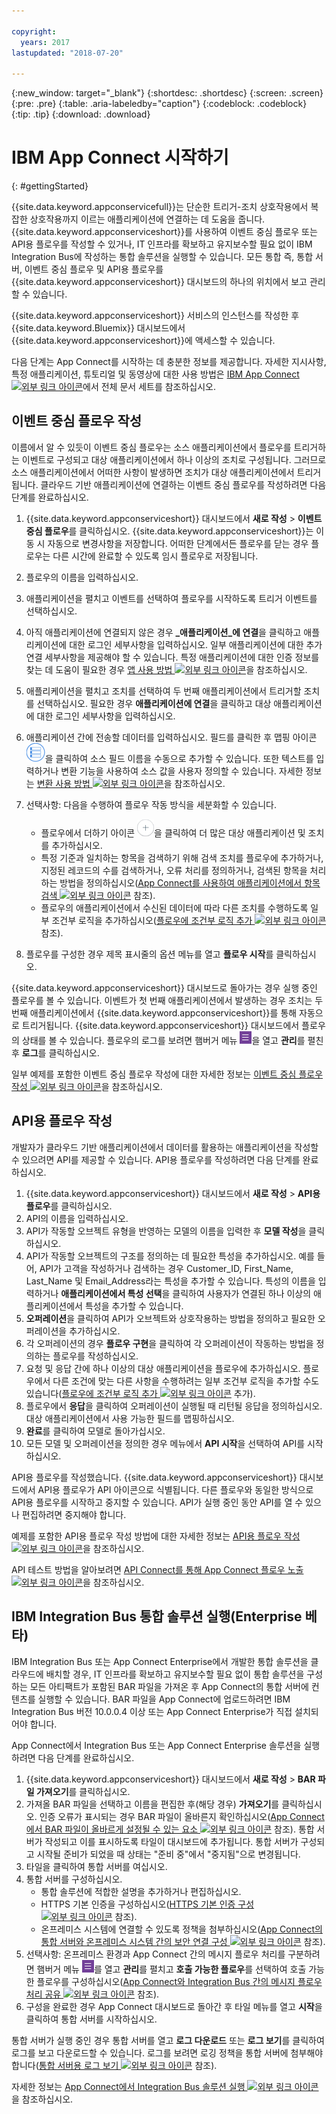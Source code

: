 ```yaml
---

copyright:
  years: 2017
lastupdated: "2018-07-20"

---
```


{:new_window: target="_blank"}
{:shortdesc: .shortdesc}
{:screen: .screen}
{:pre: .pre}
{:table: .aria-labeledby="caption"}
{:codeblock: .codeblock}
{:tip: .tip} 
{:download: .download}


# IBM App Connect 시작하기
{: #gettingStarted}

{{site.data.keyword.appconservicefull}}는 단순한 트리거-조치 상호작용에서 복잡한 상호작용까지 이르는 애플리케이션에 연결하는 데 도움을 줍니다. {{site.data.keyword.appconserviceshort}}를 사용하여 이벤트 중심 플로우 또는 API용 플로우를 작성할 수 있거나, IT 인프라를 확보하고 유지보수할 필요 없이 IBM Integration Bus에 작성하는 통합 솔루션을 실행할 수 있습니다. 모든 통합 즉, 통합 서버, 이벤트 중심 플로우 및 API용 플로우를 {{site.data.keyword.appconserviceshort}} 대시보드의 하나의 위치에서 보고 관리할 수 있습니다.  

{{site.data.keyword.appconserviceshort}} 서비스의 인스턴스를 작성한 후 {{site.data.keyword.Bluemix}} 대시보드에서 {{site.data.keyword.appconserviceshort}}에 액세스할 수 있습니다. 

다음 단계는 App Connect를 시작하는 데 충분한 정보를 제공합니다. 자세한 지시사항, 특정 애플리케이션, 튜토리얼 및 동영상에 대한 사용 방법은 [IBM App Connect ![외부 링크 아이콘](../../icons/launch-glyph.svg "외부 링크 아이콘")](https://developer.ibm.com/integration/docs/app-connect/)에서 전체 문서 세트를 참조하십시오. 

## 이벤트 중심 플로우 작성

이름에서 알 수 있듯이 이벤트 중심 플로우는 소스 애플리케이션에서 플로우를 트리거하는 이벤트로 구성되고 대상 애플리케이션에서 하나 이상의 조치로 구성됩니다. 그러므로 소스 애플리케이션에서 어떠한 사항이 발생하면 조치가 대상 애플리케이션에서 트리거됩니다. 클라우드 기반 애플리케이션에 연결하는 이벤트 중심 플로우를 작성하려면 다음 단계를 완료하십시오.
1.  {{site.data.keyword.appconserviceshort}} 대시보드에서 **새로 작성** > **이벤트 중심 플로우**를 클릭하십시오.
    {{site.data.keyword.appconserviceshort}}는 이동 시 자동으로 변경사항을 저장합니다. 어떠한 단계에서든 플로우를 닫는 경우 플로우는 다른 시간에 완료할 수 있도록 임시 플로우로 저장됩니다. 
1.  플로우의 이름을 입력하십시오. 
1.  애플리케이션을 펼치고 이벤트를 선택하여 플로우를 시작하도록 트리거 이벤트를 선택하십시오. 
1.  아직 애플리케이션에 연결되지 않은 경우 **_애플리케이션_에 연결**을 클릭하고 애플리케이션에 대한 로그인 세부사항을 입력하십시오.
    일부 애플리케이션에 대한 추가 연결 세부사항을 제공해야 할 수 있습니다. 특정 애플리케이션에 대한 인증 정보를 찾는 데 도움이 필요한 경우 [앱 사용 방법 ![외부 링크 아이콘](../../icons/launch-glyph.svg "외부 링크 아이콘")](https://developer.ibm.com/integration/docs/app-connect/how-to-guides-for-apps/)을 참조하십시오.
1.  애플리케이션을 펼치고 조치를 선택하여 두 번째 애플리케이션에서 트리거할 조치를 선택하십시오.
    필요한 경우 **애플리케이션에 연결**을 클릭하고 대상 애플리케이션에 대한 로그인 세부사항을 입력하십시오. 
1. 애플리케이션 간에 전송할 데이터를 입력하십시오.
    필드를 클릭한 후 맵핑 아이콘 ![맵핑 아이콘](/images/MappingIcon.jpg)을 클릭하여 소스 필드 이름을 수동으로 추가할 수 있습니다. 또한 텍스트를 입력하거나 변환 기능을 사용하여 소스 값을 사용자 정의할 수 있습니다. 자세한 정보는 [변환 사용 방법 ![외부 링크 아이콘](../../icons/launch-glyph.svg "외부 링크 아이콘")](https://developer.ibm.com/integration/docs/app-connect/faq/#faq_transforms)을 참조하십시오.
1. 선택사항: 다음을 수행하여 플로우 작동 방식을 세분화할 수 있습니다. 
    * 플로우에서 더하기 아이콘 ![애플리케이션 추가 아이콘](/images/AddApp.jpg)을 클릭하여 더 많은 대상 애플리케이션 및 조치를 추가하십시오. 
    * 특정 기준과 일치하는 항목을 검색하기 위해 검색 조치를 플로우에 추가하거나, 지정된 레코드의 수를 검색하거나, 오류 처리를 정의하거나, 검색된 항목을 처리하는 방법을 정의하십시오([App Connect를 사용하여 애플리케이션에서 항목 검색 ![외부 링크 아이콘](../../icons/launch-glyph.svg "외부 링크 아이콘")](https://developer.ibm.com/integration/docs/app-connect/tutorials-for-ibm-app-connect/using-ibm-app-connect-retrieve-items-applications/) 참조).
    * 플로우의 애플리케이션에서 수신된 데이터에 따라 다른 조치를 수행하도록 일부 조건부 로직을 추가하십시오([플로우에 조건부 로직 추가 ![외부 링크 아이콘](../../icons/launch-glyph.svg "외부 링크 아이콘")](https://developer.ibm.com/integration/docs/app-connect/tutorials-for-ibm-app-connect/adding-conditional-logic-flow/) 참조).

1. 플로우를 구성한 경우 제목 표시줄의 옵션 메뉴를 열고 **플로우 시작**를 클릭하십시오.

{{site.data.keyword.appconserviceshort}} 대시보드로 돌아가는 경우 실행 중인 플로우를 볼 수 있습니다. 이벤트가 첫 번째 애플리케이션에서 발생하는 경우 조치는 두 번째 애플리케이션에서 {{site.data.keyword.appconserviceshort}}를 통해 자동으로 트리거됩니다. {{site.data.keyword.appconserviceshort}} 대시보드에서 플로우의 상태를 볼 수 있습니다. 플로우의 로그를 보려면 햄버거 메뉴 ![햄버거 메뉴 아이콘](/images/HamburgerMenuSm.jpg)을 열고 **관리**를 펼친 후 **로그**를 클릭하십시오.

일부 예제를 포함한 이벤트 중심 플로우 작성에 대한 자세한 정보는 [이벤트 중심 플로우 작성 ![외부 링크 아이콘](../../icons/launch-glyph.svg "외부 링크 아이콘")](https://developer.ibm.com/integration/docs/app-connect/tutorials-for-ibm-app-connect/creating-event-driven-flow/)을 참조하십시오.

## API용 플로우 작성

개발자가 클라우드 기반 애플리케이션에서 데이터를 활용하는 애플리케이션을 작성할 수 있으려면 API를 제공할 수 있습니다. API용 플로우를 작성하려면 다음 단계를 완료하십시오. 
1. {{site.data.keyword.appconserviceshort}} 대시보드에서 **새로 작성** > **API용 플로우**를 클릭하십시오. 
1. API의 이름을 입력하십시오. 
1. API가 작동할 오브젝트 유형을 반영하는 모델의 이름을 입력한 후 **모델 작성**을 클릭하십시오.
1. API가 작동할 오브젝트의 구조를 정의하는 데 필요한 특성을 추가하십시오.
    예를 들어, API가 고객을 작성하거나 검색하는 경우 Customer_ID, First_Name, Last_Name 및 Email_Address라는 특성을 추가할 수 있습니다. 특성의 이름을 입력하거나 **애플리케이션에서 특성 선택**을 클릭하여 사용자가 연결된 하나 이상의 애플리케이션에서 특성을 추가할 수 있습니다. 
1. **오퍼레이션**을 클릭하여 API가 오브젝트와 상호작용하는 방법을 정의하고 필요한 오퍼레이션을 추가하십시오.  
1. 각 오퍼레이션의 경우 **플로우 구현**을 클릭하여 각 오퍼레이션이 작동하는 방법을 정의하는 플로우를 작성하십시오.  
1. 요청 및 응답 간에 하나 이상의 대상 애플리케이션을 플로우에 추가하십시오.
    플로우에서 다른 조건에 맞는 다른 사항을 수행하려는 일부 조건부 로직을 추가할 수도 있습니다([플로우에 조건부 로직 추가 ![외부 링크 아이콘](../../icons/launch-glyph.svg "외부 링크 아이콘")](https://developer.ibm.com/integration/docs/app-connect/tutorials-for-ibm-app-connect/adding-conditional-logic-flow/) 추가).
1. 플로우에서 **응답**을 클릭하여 오퍼레이션이 실행될 때 리턴될 응답을 정의하십시오. 대상 애플리케이션에서 사용 가능한 필드를 맵핑하십시오.  
1. **완료**를 클릭하여 모델로 돌아가십시오.
1. 모든 모델 및 오퍼레이션을 정의한 경우 메뉴에서 **API 시작**을 선택하여 API를 시작하십시오. 

API용 플로우를 작성했습니다. {{site.data.keyword.appconserviceshort}} 대시보드에서 API용 플로우가 API 아이콘으로 식별됩니다. 다른 플로우와 동일한 방식으로 API용 플로우를 시작하고 중지할 수 있습니다. API가 실행 중인 동안 API를 열 수 있으나 편집하려면 중지해야 합니다. 

예제를 포함한 API용 플로우 작성 방법에 대한 자세한 정보는 [API용 플로우 작성 ![외부 링크 아이콘](../../icons/launch-glyph.svg "외부 링크 아이콘")](https://developer.ibm.com/integration/docs/app-connect/tutorials-for-ibm-app-connect/creating-flows-api/)을 참조하십시오.

API 테스트 방법을 알아보려면 [API Connect를 통해 App Connect 플로우 노출 ![외부 링크 아이콘](../../icons/launch-glyph.svg "외부 링크 아이콘")](https://developer.ibm.com/integration/blog/2017/08/29/exposing-app-connect-flow-api-connect/)을 참조하십시오.


## IBM Integration Bus 통합 솔루션 실행(Enterprise 베타)

IBM Integration Bus 또는 App Connect Enterprise에서 개발한 통합 솔루션을 클라우드에 배치할 경우, IT 인프라를 확보하고 유지보수할 필요 없이 통합 솔루션을 구성하는 모든 아티팩트가 포함된 BAR 파일을 가져온 후 App Connect의 통합 서버에 컨텐츠를 실행할 수 있습니다. BAR 파일을 App Connect에 업로드하려면 IBM Integration Bus 버전 10.0.0.4 이상 또는 App Connect Enterprise가 직접 설치되어야 합니다.

App Connect에서 Integration Bus 또는 App Connect Enterprise 솔루션을 실행하려면 다음 단계를 완료하십시오.
1. {{site.data.keyword.appconserviceshort}} 대시보드에서 **새로 작성** > **BAR 파일 가져오기**를 클릭하십시오. 
1. 가져올 BAR 파일을 선택하고 이름을 편집한 후(해당 경우) **가져오기**를 클릭하십시오.
    인증 오류가 표시되는 경우 BAR 파일이 올바른지 확인하십시오([App Connect에서 BAR 파일이 올바르게 설정될 수 있는 요소 ![외부 링크 아이콘](../../icons/launch-glyph.svg "외부 링크 아이콘")](https://developer.ibm.com/integration/docs/app-connect/tutorials-for-ibm-app-connect/running-your-ibm-integration-bus-solutions-in-ibm-app-connect-enterprise-beta-plan/what-makes-a-bar-file-valid-for-app-connect-app-connect-enterprise-beta) 참조).
    통합 서버가 작성되고 이를 표시하도록 타일이 대시보드에 추가됩니다. 통합 서버가 구성되고 시작될 준비가 되었을 때 상태는 "준비 중"에서 "중지됨"으로 변경됩니다.  
1. 타일을 클릭하여 통합 서버를 여십시오. 
1. 통합 서버를 구성하십시오. 
    * 통합 솔루션에 적합한 설명을 추가하거나 편집하십시오.
    * HTTPS 기본 인증을 구성하십시오([HTTPS 기본 인증 구성 ![외부 링크 아이콘](../../icons/launch-glyph.svg "외부 링크 아이콘")](https://developer.ibm.com/integration/docs/app-connect/tutorials-for-ibm-app-connect/running-your-ibm-integration-bus-solutions-in-ibm-app-connect-enterprise-beta-plan/configuring-https-basic-authentication-app-connect-enterprise-beta) 참조).
    * 온프레미스 시스템에 연결할 수 있도록 정책을 첨부하십시오([App Connect의 통합 서버와 온프레미스 시스템 간의 보안 연결 구성 ![외부 링크 아이콘](../../icons/launch-glyph.svg "외부 링크 아이콘")](https://developer.ibm.com/integration/docs/app-connect/tutorials-for-ibm-app-connect/running-your-ibm-integration-bus-solutions-in-ibm-app-connect-enterprise-beta-plan/configuring-secure-connectivity-between-integration-servers-on-app-connect-and-on-premises-systems-app-connect-enterprise-beta) 참조).
1. 선택사항: 온프레미스 환경과 App Connect 간의 메시지 플로우 처리를 구분하려면 햄버거 메뉴 ![햄버거 메뉴 아이콘](/images/HamburgerMenuSm.jpg)를 열고 **관리**를 펼치고 **호출 가능한 플로우**를 선택하여 호출 가능한 플로우를 구성하십시오([App Connect와 Integration Bus 간의 메시지 플로우 처리 공유 ![외부 링크 아이콘](../../icons/launch-glyph.svg "외부 링크 아이콘")](https://developer.ibm.com/integration/docs/app-connect/tutorials-for-ibm-app-connect/running-your-ibm-integration-bus-solutions-in-ibm-app-connect-enterprise-beta-plan/sharing-message-flow-processing-between-app-connect-and-integration-bus-app-connect-enterprise-beta) 참조).
1. 구성을 완료한 경우 App Connect 대시보드로 돌아간 후 타일 메뉴를 열고 **시작**을 클릭하여 통합 서버를 시작하십시오. 

통합 서버가 실행 중인 경우 통합 서버를 열고 **로그 다운로드** 또는 **로그 보기**를 클릭하여 로그를 보고 다운로드할 수 있습니다. 로그를 보려면 로깅 정책을 통합 서버에 첨부해야 합니다([통합 서버용 로그 보기 ![외부 링크 아이콘](../../icons/launch-glyph.svg "외부 링크 아이콘")](https://developer.ibm.com/integration/docs/app-connect/tutorials-for-ibm-app-connect/running-your-ibm-integration-bus-solutions-in-ibm-app-connect-enterprise-beta-plan/viewing-logs-for-your-integration-servers-in-app-connect-enterprise-beta) 참조).

자세한 정보는 [App Connect에서 Integration Bus 솔루션 실행 ![외부 링크 아이콘](../../icons/launch-glyph.svg "외부 링크 아이콘")](https://developer.ibm.com/integration/docs/app-connect/tutorials-for-ibm-app-connect/running-your-ibm-integration-bus-solutions-in-ibm-app-connect-enterprise-beta-plan)을 참조하십시오.
